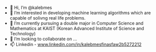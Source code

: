 - 👋 Hi, I’m @kalebmes
- 👀 I’m interested in developing machine learning algorithms which are capable of solivng real life problems.
- 🌱 I’m currently pursuing a double major in Computer Science and Mathematics at KAIST (Korean Advanced Institute of Science and Technology)
- 💞️ I’m looking to collaborate on ...
- 📫 Linkedin - www.linkedin.com/in/kalebmesfinasfaw2b5272212

<!---
kalebmes/kalebmes is a ✨ special ✨ repository because its `README.md` (this file) appears on your GitHub profile.
You can click the Preview link to take a look at your changes.
--->
